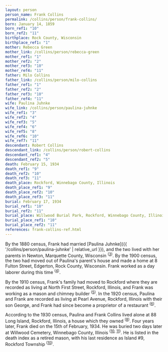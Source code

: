 ```yaml
---
layout: person
person_name: Frank Collins
permalink: /collins/person/frank-collins/
born: January 14, 1859
born_ref1: "10"
born_ref2: "11"
birthplace: Rock County, Wisconsin
birthplace_ref1: "1"
mother: Rebecca Green
mother_link: /collins/person/rebecca-green
mother_ref1: "1"
mother_ref2: "2"
mother_ref3: "10"
mother_ref4: "11"
father: Milo Collins
father_link: /collins/person/milo-collins
father_ref1: "1"
father_ref2: "2"
father_ref3: "10"
father_ref4: "11"
wife: Paulina Juhnke
wife_link: /collins/person/paulina-juhnke
wife_ref1: "3"
wife_ref2: "4"
wife_ref3: "5"
wife_ref4: "6"
wife_ref5: "8"
wife_ref6: "10"
wife_ref7: "11"
descendant: Robert Collins
descendant_link: /collins/person/robert-collins
descendant_ref1: "4"
descendant_ref2: "5"
death: February 15, 1934
death_ref1: "9"
death_ref2: "10"
death_ref3: "11"
death_place: Rockford, Winnebago County, Illinois
death_place_ref1: "9"
death_place_ref2: "10"
death_place_ref3: "11"
burial: February 17, 1934
burial_ref1: "10"
burial_ref2: "11"
burial_place: Willwood Burial Park, Rockford, Winnebago County, Illinois
burial_place_ref1: "10"
burial_place_ref2: "11"
references: frank-collins-ref.html
---
```


By the 1880 census, Frank had married [Paulina Juhnke]({{ '/collins/person/paulina-juhnke' | relative_url }}), and the two lived with her parents in Newton, Marquette County, Wisconsin <sup>([3](#3))</sup>. By the 1900 census, the two had moved out of Paulina's parent's house and made a home at 8 Fulton Street, Edgerton, Rock County, Wisconsin. Frank worked as a day laborer during this time <sup>([4](#4))</sup>.

By the 1910 census, Frank's family had moved to Rockford where they are recorded as living at North First Street, Rockford, Illinois, and Frank was working as a mason and chimney builder <sup>([5](#5))</sup>. In the 1920 census, Paulina and Frank are recorded as living at Pearl Avenue, Rockford, Illinois with their son George, and Frank had since become a proprietor of a restaurant <sup>([6](#6))</sup>.

According to the 1930 census, Paulina and Frank Collins lived alone at 88 Long Island, Rockford, Illinois, a house which they owned <sup>([8](#8))</sup>. Four years later, Frank died on the 15th of February, 1934. He was buried two days later at Willwood Cemetery, Winnebago County, Illinois <sup>([10](#10), [11](#11))</sup>. He is listed in the death index as a retired mason, with his last residence as Island #9, Rockford Township <sup>([10](#10))</sup>.
